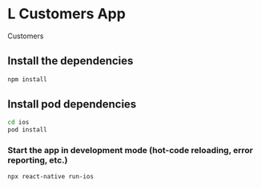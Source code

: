 # L Customers App 

Customers 

## Install the dependencies
```bash
npm install
```

## Install pod dependencies
```bash
cd ios
pod install 
```

### Start the app in development mode (hot-code reloading, error reporting, etc.)
```bash
npx react-native run-ios 
```

